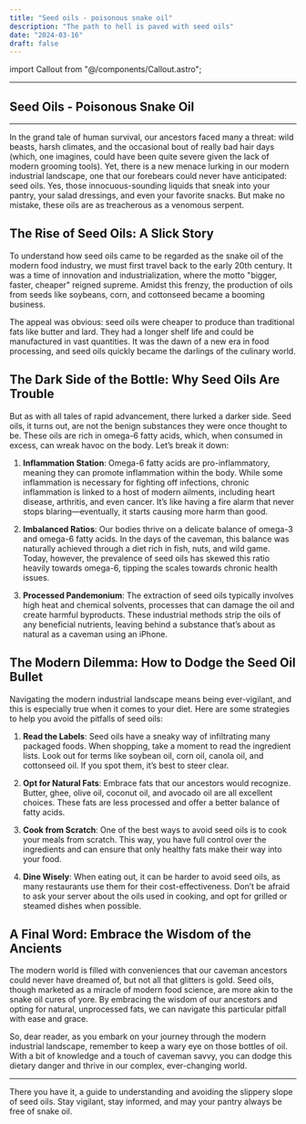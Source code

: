 ```yaml
---
title: "Seed oils - poisonous snake oil"
description: "The path to hell is paved with seed oils"
date: "2024-03-16"
draft: false
---
```


import Callout from "@/components/Callout.astro";

---
## Seed Oils - Poisonous Snake Oil

---

In the grand tale of human survival, our ancestors faced many a threat: wild beasts, harsh climates, and the occasional bout of really bad hair days (which, one imagines, could have been quite severe given the lack of modern grooming tools). Yet, there is a new menace lurking in our modern industrial landscape, one that our forebears could never have anticipated: seed oils. Yes, those innocuous-sounding liquids that sneak into your pantry, your salad dressings, and even your favorite snacks. But make no mistake, these oils are as treacherous as a venomous serpent.

## The Rise of Seed Oils: A Slick Story

To understand how seed oils came to be regarded as the snake oil of the modern food industry, we must first travel back to the early 20th century. It was a time of innovation and industrialization, where the motto "bigger, faster, cheaper" reigned supreme. Amidst this frenzy, the production of oils from seeds like soybeans, corn, and cottonseed became a booming business.

The appeal was obvious: seed oils were cheaper to produce than traditional fats like butter and lard. They had a longer shelf life and could be manufactured in vast quantities. It was the dawn of a new era in food processing, and seed oils quickly became the darlings of the culinary world.

## The Dark Side of the Bottle: Why Seed Oils Are Trouble

But as with all tales of rapid advancement, there lurked a darker side. Seed oils, it turns out, are not the benign substances they were once thought to be. These oils are rich in omega-6 fatty acids, which, when consumed in excess, can wreak havoc on the body. Let’s break it down:

1. **Inflammation Station**: Omega-6 fatty acids are pro-inflammatory, meaning they can promote inflammation within the body. While some inflammation is necessary for fighting off infections, chronic inflammation is linked to a host of modern ailments, including heart disease, arthritis, and even cancer. It’s like having a fire alarm that never stops blaring—eventually, it starts causing more harm than good.

2. **Imbalanced Ratios**: Our bodies thrive on a delicate balance of omega-3 and omega-6 fatty acids. In the days of the caveman, this balance was naturally achieved through a diet rich in fish, nuts, and wild game. Today, however, the prevalence of seed oils has skewed this ratio heavily towards omega-6, tipping the scales towards chronic health issues.

3. **Processed Pandemonium**: The extraction of seed oils typically involves high heat and chemical solvents, processes that can damage the oil and create harmful byproducts. These industrial methods strip the oils of any beneficial nutrients, leaving behind a substance that’s about as natural as a caveman using an iPhone.

## The Modern Dilemma: How to Dodge the Seed Oil Bullet

Navigating the modern industrial landscape means being ever-vigilant, and this is especially true when it comes to your diet. Here are some strategies to help you avoid the pitfalls of seed oils:

1. **Read the Labels**: Seed oils have a sneaky way of infiltrating many packaged foods. When shopping, take a moment to read the ingredient lists. Look out for terms like soybean oil, corn oil, canola oil, and cottonseed oil. If you spot them, it’s best to steer clear.

2. **Opt for Natural Fats**: Embrace fats that our ancestors would recognize. Butter, ghee, olive oil, coconut oil, and avocado oil are all excellent choices. These fats are less processed and offer a better balance of fatty acids.

3. **Cook from Scratch**: One of the best ways to avoid seed oils is to cook your meals from scratch. This way, you have full control over the ingredients and can ensure that only healthy fats make their way into your food.

4. **Dine Wisely**: When eating out, it can be harder to avoid seed oils, as many restaurants use them for their cost-effectiveness. Don’t be afraid to ask your server about the oils used in cooking, and opt for grilled or steamed dishes when possible.

## A Final Word: Embrace the Wisdom of the Ancients

The modern world is filled with conveniences that our caveman ancestors could never have dreamed of, but not all that glitters is gold. Seed oils, though marketed as a miracle of modern food science, are more akin to the snake oil cures of yore. By embracing the wisdom of our ancestors and opting for natural, unprocessed fats, we can navigate this particular pitfall with ease and grace.

So, dear reader, as you embark on your journey through the modern industrial landscape, remember to keep a wary eye on those bottles of oil. With a bit of knowledge and a touch of caveman savvy, you can dodge this dietary danger and thrive in our complex, ever-changing world.

---

There you have it, a guide to understanding and avoiding the slippery slope of seed oils. Stay vigilant, stay informed, and may your pantry always be free of snake oil.